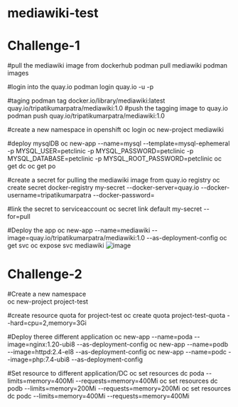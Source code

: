 # mediawiki-test

Challenge-1
===========
#pull the mediawiki image from dockerhub
podman pull mediawiki
podman images

#login into the quay.io
podman login quay.io -u <USERNAME> -p <PASSWORD>

#taging 
podman tag docker.io/library/mediawiki:latest quay.io/tripatikumarpatra/mediawiki:1.0
#push the tagging image to quay.io 
podman push quay.io/tripatikumarpatra/mediawiki:1.0

#create a new namespace in openshift 
oc login
oc new-project mediawiki

#deploy mysqlDB
oc new-app --name=mysql --template=mysql-ephemeral -p MYSQL_USER=petclinic -p MYSQL_PASSWORD=petclinic -p MYSQL_DATABASE=petclinic -p MYSQL_ROOT_PASSWORD=petclinic
oc get dc
oc get po 

#create a secret for pulling the mediawiki image from quay.io registry
oc create secret docker-registry my-secret --docker-server=quay.io --docker-username=tripatikumarpatra --docker-password=<PASSWORD>

#link the secret to serviceaccount
oc secret link  default my-secret --for=pull

#Deploy the app
oc new-app --name=mediawiki --image=quay.io/tripatikumarpatra/mediawiki:1.0 --as-deployment-config
oc get svc
oc expose svc mediawiki
![image](https://user-images.githubusercontent.com/38211738/212481149-aa336f28-231a-40ee-8f76-49739ec22f34.png)

  
  
Challenge-2
===========
#Create a new namespace  
oc new-project project-test

#create resource quota for project-test 
oc create quota project-test-quota --hard=cpu=2,memory=3Gi
  
#Deploy theree different application
oc new-app --name=poda --image=nginx:1.20-ubi8 --as-deployment-config
oc new-app --name=podb --image=httpd:2.4-el8 --as-deployment-config
oc new-app --name=podc --image=php:7.4-ubi8 --as-deployment-config 

#Set resource to different application/DC
oc set resources dc poda --limits=memory=400Mi --requests=memory=400Mi
oc set resources dc podb --limits=memory=200Mi --requests=memory=200Mi
oc set resources dc podc --limits=memory=400Mi --requests=memory=400Mi

 
